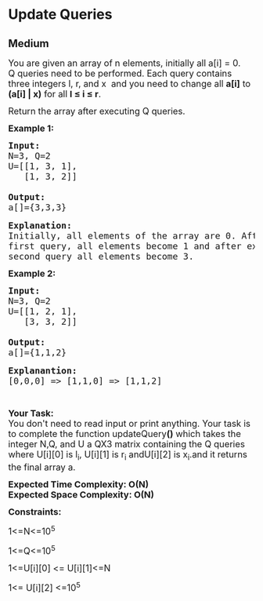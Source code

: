 # Update Queries
## Medium
<div class="problems_problem_content__Xm_eO"><p dir="ltr"><span style="font-size:18px">You are given an array of n elements, initially all a[i] = 0. Q&nbsp;queries need to be performed. Each query contains three integers l, r, and x&nbsp; and you need to change all <strong>a[i]</strong> to <strong>(a[i] | x)</strong> for all <strong>l&nbsp;≤&nbsp;i ≤ r</strong>.</span></p>

<p dir="ltr"><span style="font-size:18px">Return the array after executing Q queries.</span></p>

<p dir="ltr"><strong><span style="font-size:18px">Example 1:</span></strong></p>

<pre style="position: relative;"><span style="font-size:18px"><strong>Input:</strong>
N=3, Q=2
U=[[1, 3, 1],
   [1, 3, 2]]

<strong>Output:</strong></span>
<span style="font-size:18px">a[]={3,3,3}</span>

<span style="font-size:18px"><strong>Explanation:</strong> </span>
<span style="font-size:18px">Initially, all elements of the array are 0. After execution of the</span>
<span style="font-size:18px">first query, all elements become 1 and after execution of the </span>
<span style="font-size:18px">second query all elements become 3.</span><div class="open_grepper_editor" title="Edit &amp; Save To Grepper"></div></pre>

<p dir="ltr"><strong><span style="font-size:18px">Example 2:</span></strong></p>

<pre style="position: relative;"><strong><span style="font-size:18px">Input:</span></strong>
<span style="font-size:18px">N=3, Q=2
U=[[1, 2, 1],
   [3, 3, 2]]

<strong>Output:</strong>
a[]={1,1,2}</span>

<strong><span style="font-size:18px">Explanantion:</span></strong>
<span style="font-size:18px">[0,0,0] =&gt; [1,1,0] =&gt; [1,1,2]</span><div class="open_grepper_editor" title="Edit &amp; Save To Grepper"></div></pre>

<p dir="ltr">&nbsp;</p>

<p dir="ltr"><span style="font-size:18px"><strong>Your Task:&nbsp;&nbsp;</strong><br>
You don't need to read input or print anything. Your task is to complete the function updateQuery<strong>()</strong>&nbsp;which takes the integer N,Q, and U a&nbsp;QX3 matrix containing the Q queries where&nbsp;U[i][0] is l<sub>i</sub>, U[i][1] is r<sub>i</sub> andU[i][2] is x<sub>i</sub>.and it returns the final array a.</span></p>

<p dir="ltr"><strong><span style="font-size:18px">Expected Time Complexity: O(N)<br>
Expected Space Complexity: O(N)</span></strong></p>

<p dir="ltr"><strong><span style="font-size:18px">Constraints:</span></strong></p>

<p dir="ltr"><span style="font-size:18px">1&lt;=N&lt;=10<sup>5</sup></span></p>

<p dir="ltr"><span style="font-size:18px">1&lt;=Q&lt;=10<sup>5</sup></span></p>

<p dir="ltr"><span style="font-size:18px">1&lt;=U[i][0] &lt;= U[i][1]&lt;=N</span></p>

<p dir="ltr"><span style="font-size:18px">1&lt;= U[i][2] &lt;=10<sup>5</sup></span></p>
</div>
